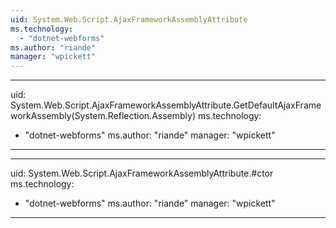 ```yaml
---
uid: System.Web.Script.AjaxFrameworkAssemblyAttribute
ms.technology: 
  - "dotnet-webforms"
ms.author: "riande"
manager: "wpickett"
---
```


---
uid: System.Web.Script.AjaxFrameworkAssemblyAttribute.GetDefaultAjaxFrameworkAssembly(System.Reflection.Assembly)
ms.technology: 
  - "dotnet-webforms"
ms.author: "riande"
manager: "wpickett"
---

---
uid: System.Web.Script.AjaxFrameworkAssemblyAttribute.#ctor
ms.technology: 
  - "dotnet-webforms"
ms.author: "riande"
manager: "wpickett"
---
